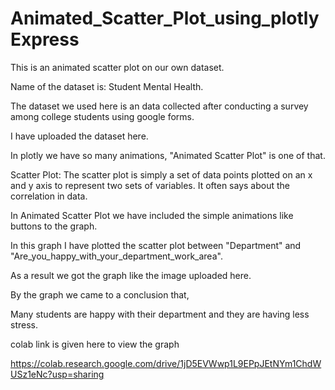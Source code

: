 # Animated_Scatter_Plot_using_plotlyExpress
This is an animated scatter plot on our own dataset.

Name of the dataset is: Student Mental Health.

The dataset we used here is an data collected after conducting a survey among college students using google forms.
 
I have uploaded the dataset here.

In plotly we have so many animations, "Animated Scatter Plot" is one of that.

Scatter Plot: The scatter plot is simply a set of data points plotted on an x and y axis to represent two sets of variables. It often says about the correlation in data.

In Animated Scatter Plot we have included the simple animations like buttons to the graph.

In this graph I have plotted the scatter plot between "Department" and "Are_you_happy_with_your_department_work_area".

As a result we got the graph like the image uploaded here.

By the graph we came to a conclusion that,

Many students are happy with their department and they are having less stress.

colab link is given here to view the graph

https://colab.research.google.com/drive/1jD5EVWwp1L9EPpJEtNYm1ChdWUSz1eNc?usp=sharing
